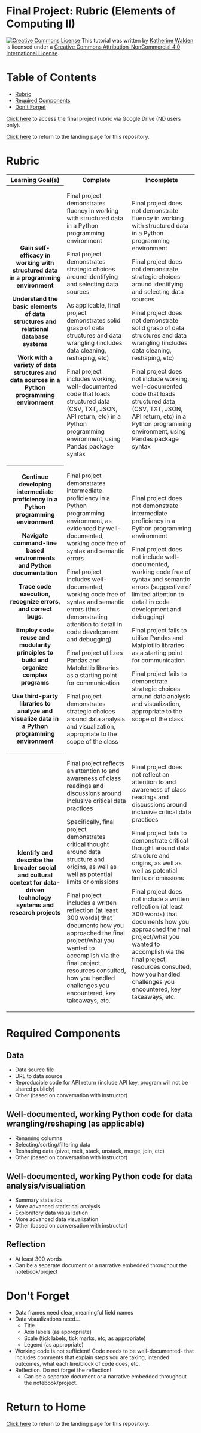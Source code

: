 # Final Project: Rubric (Elements of Computing II)

<a href="http://creativecommons.org/licenses/by-nc/4.0/" rel="license"><img style="border-width: 0;" src="https://i.creativecommons.org/l/by-nc/4.0/88x31.png" alt="Creative Commons License" /></a>
This tutorial was written by <a href="https://github.com/kwaldenphd">Katherine Walden</a> is licensed under a <a href="http://creativecommons.org/licenses/by-nc/4.0/" rel="license">Creative Commons Attribution-NonCommercial 4.0 International License</a>.

# Table of Contents

- [Rubric](#rubric)
- [Required Components](#required-components)
- [Don't Forget](#dont-forget)

[Click here](https://docs.google.com/document/d/1m5FqzQv9N6tELGBskXZgRqbNPu2zz1C8iTaf0w4r9qw/edit?usp=sharing) to access the final project rubric via Google Drive (ND users only).

[Click here](https://github.com/kwaldenphd/eoc-final-project-resources) to return to the landing page for this repository.

# Rubric

<table><tr><th>Learning Goal(s)</th>
  <th>Complete</th>
  <th>Incomplete</th></tr>
  <tr><th><p>Gain self-efficacy in working with structured data in a programming environment</p>
    <p>Understand the basic elements of data structures and relational database systems</p>
    <p>Work with a variety of data structures and data sources in a Python programming environment</p>
</th>
    <td><p>Final project demonstrates fluency in working with structured data in a Python programming environment</p>
      <p>Final project demonstrates strategic choices around identifying and selecting data sources</p>
      <p>As applicable, final project demonstrates solid grasp of data structures and data wrangling (includes data cleaning, reshaping, etc)</p>
      <p>Final project includes working, well-documented code that loads structured data (CSV, TXT, JSON, API return, etc) in a Python programming environment, using Pandas package syntax</p>
</td>
    <td><p>Final project does not demonstrate fluency in working with structured data in a Python programming environment</p>
      <p>Final project does not demonstrate strategic choices around identifying and selecting data sources</p>
      <p>Final project does not demonstrate solid grasp of data structures and data wrangling (includes data cleaning, reshaping, etc)</p>
      <p>Final project does not include working, well-documented code that loads structured data (CSV, TXT, JSON, API return, etc) in a Python programming environment, using Pandas package syntax </p></td></tr>
  <tr><th><p>Continue developing intermediate proficiency in a Python programming environment</p>
    <p>Navigate command-line based environments and Python documentation</p>
    <p>Trace code execution, recognize errors, and correct bugs.</p>
    <p>Employ code reuse and modularity principles to build and organize complex programs</p>
    <p>Use third-party libraries to analyze and visualize data in a Python programming environment</p>
</th>
    <td><p>Final project demonstrates intermediate proficiency in a Python programming environment, as evidenced by well-documented, working code free of syntax and semantic errors</p>
      <p>Final project includes well-documented, working code free of syntax and semantic errors (thus demonstrating attention to detail in code development and debugging)</p>
      <p>Final project utilizes Pandas and Matplotlib libraries as a starting point for communication</p>
      <p>Final project demonstrates strategic choices around data analysis and visualization, appropriate to the scope of the class</p></td>
    <td><p>Final project does not demonstrate intermediate proficiency in a Python programming environment</p>
      <p>Final project does not include well-documented, working code free of syntax and semantic errors (suggestive of limited attention to detail in code development and debugging)</p>
      <p>Final project fails to utilize Pandas and Matplotlib libraries as a starting point for communication</p>
      <p>Final project fails to demonstrate strategic choices around data analysis and visualization, appropriate to the scope of the class</p></td></tr>
  <tr><th><p>Identify and describe the broader social and cultural context for data-driven technology systems and research projects</p></th>
    <td><p>Final project reflects an attention to and awareness of class readings and discussions around inclusive critical data practices</p>
      <p>Specifically, final project demonstrates critical thought around data structure and origins, as well as well as potential limits or omissions</p>
      <p>Final project includes a written reflection (at least 300 words) that documents how you approached the final project/what you wanted to accomplish via the final project, resources consulted, how you handled challenges you encountered, key takeaways, etc.</p></td>
    <td><p>Final project does not reflect an attention to and awareness of class readings and discussions around inclusive critical data practices</p>
      <p>Final project fails to demonstrate critical thought around data structure and origins, as well as well as potential limits or omissions</p>
      <p>Final project does not include a written reflection (at least 300 words) that documents how you approached the final project/what you wanted to accomplish via the final project, resources consulted, how you handled challenges you encountered, key takeaways, etc.</p></td></tr>
  </table>

# Required Components

## Data
- Data source file
- URL to data source
- Reproducible code for API return (include API key, program will not be shared publicly)
- Other (based on conversation with instructor)

## Well-documented, working Python code for data wrangling/reshaping (as applicable)
- Renaming columns
- Selecting/sorting/filtering data
- Reshaping data (pivot, melt, stack, unstack, merge, join, etc)
- Other (based on conversation with instructor)

## Well-documented, working Python code for data analysis/visualiation
- Summary statistics
- More advanced statistical analysis
- Exploratory data visualization
- More advanced data visualization
- Other (based on conversation with instructor)

## Reflection
- At least 300 words
- Can be a separate document or a narrative embedded throughout the notebook/project

# Don't Forget
- Data frames need clear, meaningful field names
- Data visualizations need...
  * Title
  * Axis labels (as appropriate)
  * Scale (tick labels, tick marks, etc, as appropriate)
  * Legend (as appropriate)
- Working code is not sufficient! Code needs to be well-documented- that includes comments that explain steps you are taking, intended outcomes, what each line/block of code does, etc. 
- Reflection. Do not forget the reflection! 
  * Can be a separate document or a narrative embedded throughout the notebook/project. 

# Return to Home
[Click here](https://github.com/kwaldenphd/eoc-final-project-resources) to return to the landing page for this repository.
